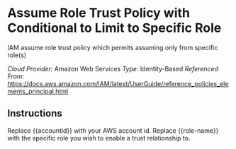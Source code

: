 # Assume Role Trust Policy with Conditional to Limit to Specific Role
IAM assume role trust policy which permits assuming only from specific role(s)

*Cloud Provider:* Amazon Web Services
*Type:* Identity-Based
*Referenced From:* https://docs.aws.amazon.com/IAM/latest/UserGuide/reference_policies_elements_principal.html

## Instructions
Replace {{accountid}} with your AWS account id. Replace {{role-name}} with the specific role you wish to enable a trust relationship to. 